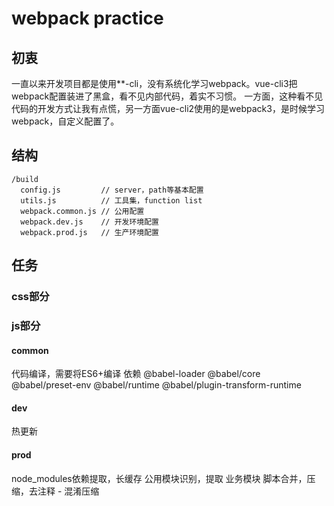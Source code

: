 # webpack practice

## 初衷
一直以来开发项目都是使用**-cli，没有系统化学习webpack。vue-cli3把webpack配置装进了黑盒，看不见内部代码，着实不习惯。
一方面，这种看不见代码的开发方式让我有点慌，另一方面vue-cli2使用的是webpack3，是时候学习webpack，自定义配置了。

## 结构
```
/build
  config.js         // server，path等基本配置
  utils.js          // 工具集，function list
  webpack.common.js // 公用配置
  webpack.dev.js    // 开发环境配置
  webpack.prod.js   // 生产环境配置
```

## 任务
### css部分

### js部分
#### common
代码编译，需要将ES6+编译
依赖 @babel-loader @babel/core @babel/preset-env @babel/runtime @babel/plugin-transform-runtime

#### dev
热更新

#### prod
node_modules依赖提取，长缓存
公用模块识别，提取
业务模块
脚本合并，压缩，去注释 - 混淆压缩